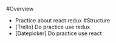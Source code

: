 #Overview
  * Practice about react redux
#Structure
  * [Trello] Do practice use redux
  * [Datepicker] Do practice use react